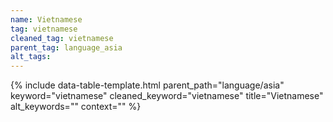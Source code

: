 ```yaml
---
name: Vietnamese
tag: vietnamese
cleaned_tag: vietnamese
parent_tag: language_asia
alt_tags: 
---
```


{% include data-table-template.html 
  parent_path="language/asia" 
  keyword="vietnamese" 
  cleaned_keyword="vietnamese" 
  title="Vietnamese"
  alt_keywords=""
  context=""
%}

